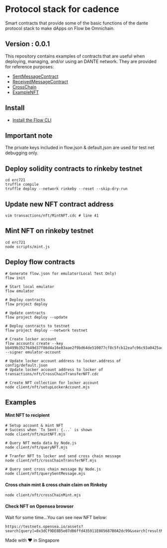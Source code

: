 # Protocol stack for cadence
Smart contracts that provide some of the basic functions of the dante protocol stack to make dApps on Flow be Omnichain.

## Version : 0.0.1

This repository contains examples of contracts that are useful when deploying, managing, and/or using an DANTE network. They are provided for reference purposes:

   * [SentMessageContract](./contracts/SentMessageContract.cdc)
   * [ReceivedMessageContract](./contracts/ReceivedMessageContract.cdc)
   * [CrossChain](./contracts/CrossChain.cdc)
   * [ExampleNFT](./examples/ExampleNFT.cdc)


## Install
* [Install the Flow CLI](https://docs.onflow.org/flow-cli/install/)

## Important note
The private keys included in flow.json & default.json are used for test net debugging only. 

## Deploy solidity contracts to rinkeby testnet
```
cd erc721
truffle compile
truffle deploy --network rinkeby --reset --skip-dry-run
```

## Update new NFT contract address
```
vim transactions/nft/MintNFT.cdc # line 41
```

## Mint NFT on rinkeby testnet
```
cd erc721
node scripts/mint.js
```

## Deploy flow contracts
```
# Generate flow.json for emulator(Local Test Only)
flow init

# Start local emulator
flow emulator

# Deploy contracts
flow project deploy

# Update contracts
flow project deploy --update

# Deploy contracts to testnet
flow project deploy --network testnet

# Create locker account
flow accounts create --key bb499b3527649d37f86d4a16e83aae2f9bd64de510077cf8c5fcb12eafc96c93a0425ac965ce4eb2cc2dd5a350569f10035b4308aadfc544415ddc812f919025 --signer emulator-account

# Update locker account address to locker.address of config/default.json
# Update locker account address to locker of transactions/nft/CrossChainTransferNFT.cdc

# Create NFT collection for locker account
node client/nft/setupLockerAccount.mjs
```

## Examples

#### Mint NFT to recipient
```
# Setup account & mint NFT 
# Success when `Tx Sent: {...` is shown
node client/nft/mintNFT.mjs

# Query NFT meda data by Node.js
node client/nft/queryNFT.mjs

# Tranfer NFT to locker and send cross chain message
node client/nft/crossChainTransferNFT.mjs

# Query sent cross chain message By Node.js
node client/nft/querySentMessage.mjs
```

#### Cross chain mint & cross chain claim on Rinkeby
```
node client/nft/crossChainMint.mjs
```

#### Check NFT on Opensea browser

Wait for some time...You can see new NFT below:

```
https://testnets.opensea.io/assets?search[query]=0x3dCf9DE8B5e07dB6ffd435911E085687B0A2dc99&search[resultModel]=ASSETS
```

Made with ❤️ in Singapore
